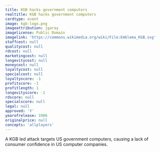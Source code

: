 ```yaml
---
title: KGB hacks government computers
realtitle: KGB hacks government computers
cardtype: event
image: kgb-logo.png
imageattribution: jgaray
imagelicense: Public Domain
imagelink: 'https://commons.wikimedia.org/wiki/File:Emblema_KGB.svg'
staffcost: null
qualitycost: null
rdcost: null
marketingcost: null
longevitycost: null
moneycost: null
loyaltycost: null
specialcost: null
loyaltyscore: -1
profitscore: -1
profitlength: 1
longevityscore: -1
rdscore: null
specialscore: null
legal: null
approved: 'Y'
yearofrelease: 1986
originalprice: null
concepts: 'allplayers'
---
```


A KGB led attack targets US government computers, causing a lack of consumer confidence in US computer companies.
